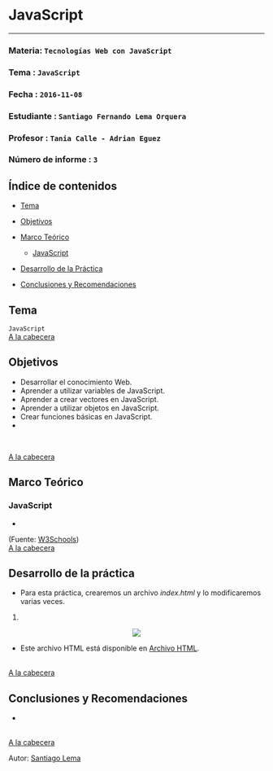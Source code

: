 # JavaScript
---

### Materia: `Tecnologías Web con JavaScript`
### Tema : `JavaScript` 
### Fecha : `2016-11-08`
### Estudiante : `Santiago Fernando Lema Orquera`
### Profesor : `Tania Calle - Adrian Eguez`
### Número de informe : `3`

<a name="Cabecera"></a>
## Índice de contenidos


- <a href="#Tema">Tema</a>
- <a href="#Objetivos">Objetivos</a>
- <a href="#Marco Teórico">Marco Teórico</a>
  * <a href="#JavaScript">JavaScript</a>

- <a href="#Desarrollo">Desarrollo de la Práctica</a>
- <a href="#Conclusiones y Recomendaciones">Conclusiones y Recomendaciones</a> 

<a name="Tema"></a>
## Tema
`JavaScript`
<br>
<a href="#Cabecera">A la cabecera</a>

<a name="Objetivos"></a>
## Objetivos
- Desarrollar el conocimiento Web.
- Aprender a utilizar variables de JavaScript.
- Aprender a crear vectores en JavaScript.
- Aprender a utilizar objetos en JavaScript.
- Crear funciones básicas en JavaScript.
- 
<br>

<a href="#Cabecera">A la cabecera</a>

<a name="Marco Teórico"></a>
## Marco Teórico


<a name="JavaScript"></a>
### JavaScript

* 

(Fuente: [W3Schools](http://www.w3schools.com/html/html_css.asp))
<br>
<a href="#Cabecera">A la cabecera</a>


<a name="Desarrollo"></a>
## Desarrollo de la práctica

* Para esta práctica, crearemos un archivo *index.html* y lo modificaremos varias veces.

1) 

<p align="center">
<img src="https://github.com/santy-101/Tec_Web/blob/02-CSS/Informe/Im%C3%A1genes/XS2.png?raw=true">
</p>

* Este archivo HTML está disponible en [Archivo HTML](https://github.com/santy-101/Tec_Web/blob/02-CSS/Informe/index.html).

<br>
<a href="#Cabecera">A la cabecera</a>

<a name="Conclusiones y Recomendaciones"></a>
## Conclusiones y Recomendaciones
* 


<br>
<a href="#Cabecera">A la cabecera</a>

Autor: [Santiago Lema](https://github.com/santy-101)